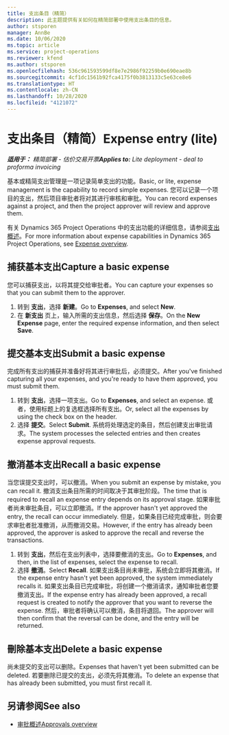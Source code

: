 ```yaml
---
title: 支出条目（精简）
description: 此主题提供有关如何在精简部署中使用支出条目的信息。
author: stsporen
manager: AnnBe
ms.date: 10/06/2020
ms.topic: article
ms.service: project-operations
ms.reviewer: kfend
ms.author: stsporen
ms.openlocfilehash: 536c961593599df8e7e2986f92259b0e690eae8b
ms.sourcegitcommit: 4cf1dc1561b92fca4175f0b3813133c5e63ce8e6
ms.translationtype: HT
ms.contentlocale: zh-CN
ms.lasthandoff: 10/28/2020
ms.locfileid: "4121072"
---
```

# <a name="expense-entry-lite"></a><span data-ttu-id="976a3-103">支出条目（精简）</span><span class="sxs-lookup"><span data-stu-id="976a3-103">Expense entry (lite)</span></span>

<span data-ttu-id="976a3-104">_**适用于：** 精简部署 - 估价交易开票_</span><span class="sxs-lookup"><span data-stu-id="976a3-104">_**Applies to:** Lite deployment - deal to proforma invoicing_</span></span>

<span data-ttu-id="976a3-105">基本或精简支出管理是一项记录简单支出的功能。</span><span class="sxs-lookup"><span data-stu-id="976a3-105">Basic, or lite, expense management is the capability to record simple expenses.</span></span> <span data-ttu-id="976a3-106">您可以记录一个项目的支出，然后项目审批者将对其进行审核和审批。</span><span class="sxs-lookup"><span data-stu-id="976a3-106">You can record expenses against a project, and then the project approver will review and approve them.</span></span>

<span data-ttu-id="976a3-107">有关 Dynamics 365 Project Operations 中的支出功能的详细信息，请参阅[支出概述](expense-overview.md)。</span><span class="sxs-lookup"><span data-stu-id="976a3-107">For more information about expense capabilities in Dynamics 365 Project Operations, see [Expense overview](expense-overview.md).</span></span>

## <a name="capture-a-basic-expense"></a><span data-ttu-id="976a3-108">捕获基本支出</span><span class="sxs-lookup"><span data-stu-id="976a3-108">Capture a basic expense</span></span>

<span data-ttu-id="976a3-109">您可以捕获支出，以将其提交给审批者。</span><span class="sxs-lookup"><span data-stu-id="976a3-109">You can capture your expenses so that you can submit them to the approver.</span></span>

1. <span data-ttu-id="976a3-110">转到 **支出**，选择 **新建**。</span><span class="sxs-lookup"><span data-stu-id="976a3-110">Go to **Expenses**, and select **New**.</span></span>
2. <span data-ttu-id="976a3-111">在 **新支出** 页上，输入所需的支出信息，然后选择 **保存**。</span><span class="sxs-lookup"><span data-stu-id="976a3-111">On the **New Expense** page, enter the required expense information, and then select **Save**.</span></span>

## <a name="submit-a-basic-expense"></a><span data-ttu-id="976a3-112">提交基本支出</span><span class="sxs-lookup"><span data-stu-id="976a3-112">Submit a basic expense</span></span>

<span data-ttu-id="976a3-113">完成所有支出的捕获并准备好将其进行审批后，必须提交。</span><span class="sxs-lookup"><span data-stu-id="976a3-113">After you've finished capturing all your expenses, and you're ready to have them approved, you must submit them.</span></span>

1. <span data-ttu-id="976a3-114">转到 **支出**，选择一项支出。</span><span class="sxs-lookup"><span data-stu-id="976a3-114">Go to **Expenses**, and select an expense.</span></span> <span data-ttu-id="976a3-115">或者，使用标题上的复选框选择所有支出。</span><span class="sxs-lookup"><span data-stu-id="976a3-115">Or, select all the expenses by using the check box on the header.</span></span>
2. <span data-ttu-id="976a3-116">选择 **提交**。</span><span class="sxs-lookup"><span data-stu-id="976a3-116">Select **Submit**.</span></span> <span data-ttu-id="976a3-117">系统将处理选定的条目，然后创建支出审批请求。</span><span class="sxs-lookup"><span data-stu-id="976a3-117">The system processes the selected entries and then creates expense approval requests.</span></span>

## <a name="recall-a-basic-expense"></a><span data-ttu-id="976a3-118">撤消基本支出</span><span class="sxs-lookup"><span data-stu-id="976a3-118">Recall a basic expense</span></span>

<span data-ttu-id="976a3-119">当您误提交支出时，可以撤消。</span><span class="sxs-lookup"><span data-stu-id="976a3-119">When you submit an expense by mistake, you can recall it.</span></span> <span data-ttu-id="976a3-120">撤消支出条目所需的时间取决于其审批阶段。</span><span class="sxs-lookup"><span data-stu-id="976a3-120">The time that is required to recall an expense entry depends on its approval stage.</span></span>  <span data-ttu-id="976a3-121">如果审批者尚未审批条目，可以立即撤消。</span><span class="sxs-lookup"><span data-stu-id="976a3-121">If the approver hasn't yet approved the entry, the recall can occur immediately.</span></span> <span data-ttu-id="976a3-122">但是，如果条目已经完成审批，则会要求审批者批准撤消，从而撤消交易。</span><span class="sxs-lookup"><span data-stu-id="976a3-122">However, if the entry has already been approved, the approver is asked to approve the recall and reverse the transactions.</span></span>

1. <span data-ttu-id="976a3-123">转到 **支出**，然后在支出列表中，选择要撤消的支出。</span><span class="sxs-lookup"><span data-stu-id="976a3-123">Go to **Expenses**, and then, in the list of expenses, select the expense to recall.</span></span>
2. <span data-ttu-id="976a3-124">选择 **撤消**。</span><span class="sxs-lookup"><span data-stu-id="976a3-124">Select **Recall**.</span></span> <span data-ttu-id="976a3-125">如果支出条目尚未审批，系统会立即将其撤消。</span><span class="sxs-lookup"><span data-stu-id="976a3-125">If the expense entry hasn't yet been approved, the system immediately recalls it.</span></span> <span data-ttu-id="976a3-126">如果支出条目已完成审批，将创建一个撤消请求，通知审批者您要撤消支出。</span><span class="sxs-lookup"><span data-stu-id="976a3-126">If the expense entry has already been approved, a recall request is created to notify the approver that you want to reverse the expense.</span></span> <span data-ttu-id="976a3-127">然后，审批者将确认可以撤消，条目将退回。</span><span class="sxs-lookup"><span data-stu-id="976a3-127">The approver will then confirm that the reversal can be done, and the entry will be returned.</span></span>

## <a name="delete-a-basic-expense"></a><span data-ttu-id="976a3-128">刪除基本支出</span><span class="sxs-lookup"><span data-stu-id="976a3-128">Delete a basic expense</span></span>

<span data-ttu-id="976a3-129">尚未提交的支出可以删除。</span><span class="sxs-lookup"><span data-stu-id="976a3-129">Expenses that haven't yet been submitted can be deleted.</span></span> <span data-ttu-id="976a3-130">若要删除已提交的支出，必须先将其撤消。</span><span class="sxs-lookup"><span data-stu-id="976a3-130">To delete an expense that has already been submitted, you must first recall it.</span></span>

## <a name="see-also"></a><span data-ttu-id="976a3-131">另请参阅</span><span class="sxs-lookup"><span data-stu-id="976a3-131">See also</span></span>

- [<span data-ttu-id="976a3-132">审批概述</span><span class="sxs-lookup"><span data-stu-id="976a3-132">Approvals overview</span></span>](../approvals/approvals-overview.md)
